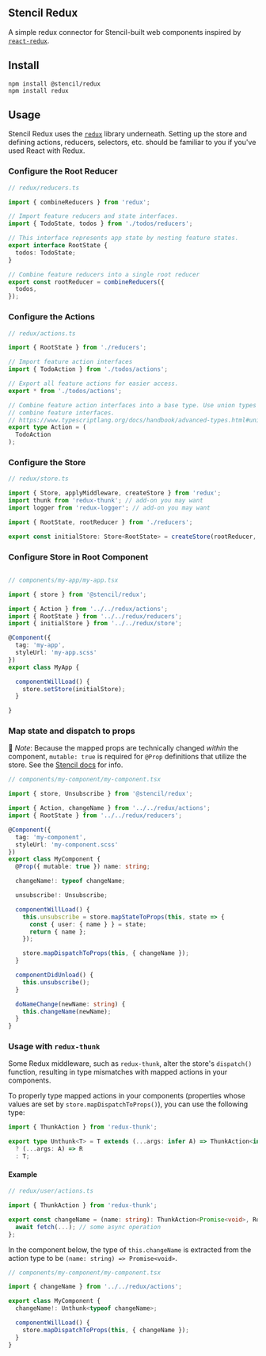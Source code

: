 ## Stencil Redux

A simple redux connector for Stencil-built web components inspired by [`react-redux`](https://github.com/reduxjs/react-redux).

## Install

```
npm install @stencil/redux
npm install redux
```

## Usage

Stencil Redux uses the [`redux`](https://github.com/reduxjs/redux/) library underneath. Setting up the store and defining actions, reducers, selectors, etc. should be familiar to you if you've used React with Redux.

### Configure the Root Reducer

```typescript
// redux/reducers.ts

import { combineReducers } from 'redux';

// Import feature reducers and state interfaces.
import { TodoState, todos } from './todos/reducers';

// This interface represents app state by nesting feature states.
export interface RootState {
  todos: TodoState;
}

// Combine feature reducers into a single root reducer
export const rootReducer = combineReducers({
  todos,
});
```

### Configure the Actions

```typescript
// redux/actions.ts

import { RootState } from './reducers';

// Import feature action interfaces
import { TodoAction } from './todos/actions';

// Export all feature actions for easier access.
export * from './todos/actions';

// Combine feature action interfaces into a base type. Use union types to
// combine feature interfaces.
// https://www.typescriptlang.org/docs/handbook/advanced-types.html#union-types
export type Action = (
  TodoAction
);
```

### Configure the Store

```typescript
// redux/store.ts

import { Store, applyMiddleware, createStore } from 'redux';
import thunk from 'redux-thunk'; // add-on you may want
import logger from 'redux-logger'; // add-on you may want

import { RootState, rootReducer } from './reducers';

export const initialStore: Store<RootState> = createStore(rootReducer, applyMiddleware(thunk, logger));
```

### Configure Store in Root Component

```typescript

// components/my-app/my-app.tsx

import { store } from '@stencil/redux';

import { Action } from '../../redux/actions';
import { RootState } from '../../redux/reducers';
import { initialStore } from '../../redux/store';

@Component({
  tag: 'my-app',
  styleUrl: 'my-app.scss'
})
export class MyApp {

  componentWillLoad() {
    store.setStore(initialStore);
  }

}
```

### Map state and dispatch to props

:memo: *Note*: Because the mapped props are technically changed *within* the component, `mutable: true` is required for `@Prop` definitions that utilize the store. See the [Stencil docs](https://stenciljs.com/docs/properties#prop-value-mutability) for info.

```typescript
// components/my-component/my-component.tsx

import { store, Unsubscribe } from '@stencil/redux';

import { Action, changeName } from '../../redux/actions';
import { RootState } from '../../redux/reducers';

@Component({
  tag: 'my-component',
  styleUrl: 'my-component.scss'
})
export class MyComponent {
  @Prop({ mutable: true }) name: string;

  changeName!: typeof changeName;

  unsubscribe!: Unsubscribe;

  componentWillLoad() {
    this.unsubscribe = store.mapStateToProps(this, state => {
      const { user: { name } } = state;
      return { name };
    });

    store.mapDispatchToProps(this, { changeName });
  }

  componentDidUnload() {
    this.unsubscribe();
  }

  doNameChange(newName: string) {
    this.changeName(newName);
  }
}
```

### Usage with `redux-thunk`

Some Redux middleware, such as `redux-thunk`, alter the store's `dispatch()` function, resulting in type mismatches with mapped actions in your components.

To properly type mapped actions in your components (properties whose values are set by `store.mapDispatchToProps()`), you can use the following type:

```typescript
import { ThunkAction } from 'redux-thunk';

export type Unthunk<T> = T extends (...args: infer A) => ThunkAction<infer R, any, any, any>
  ? (...args: A) => R
  : T;
```

#### Example

```typescript
// redux/user/actions.ts

import { ThunkAction } from 'redux-thunk';

export const changeName = (name: string): ThunkAction<Promise<void>, RootState, void, Action> => async (dispatch, getState) => {
  await fetch(...); // some async operation
};
```

In the component below, the type of `this.changeName` is extracted from the action type to be `(name: string) => Promise<void>`.

```typescript
// components/my-component/my-component.tsx

import { changeName } from '../../redux/actions';

export class MyComponent {
  changeName!: Unthunk<typeof changeName>;

  componentWillLoad() {
    store.mapDispatchToProps(this, { changeName });
  }
}
```
